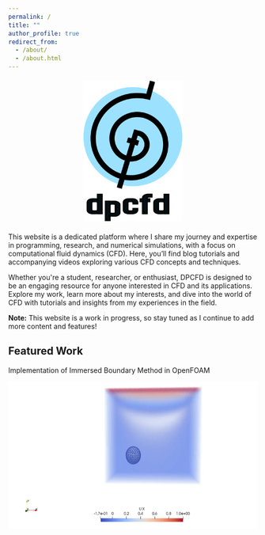 ```yaml
---
permalink: /
title: ""
author_profile: true
redirect_from: 
  - /about/
  - /about.html
---
```


<div class="logo-container" style="text-align: center; margin: 20px 0;">
  <img src="/images/dpcfd_logo.png" alt="DPCFD Logo" style="width: 200px;">
</div>

This website is a dedicated platform where I share my journey and expertise in programming, research, and numerical simulations, with a focus on computational fluid dynamics (CFD). Here, you’ll find blog tutorials and accompanying videos exploring various CFD concepts and techniques.

Whether you're a student, researcher, or enthusiast, DPCFD is designed to be an engaging resource for anyone interested in CFD and its applications. Explore my work, learn more about my interests, and dive into the world of CFD with tutorials and insights from my experiences in the field.

**Note:** This website is a work in progress, so stay tuned as I continue to add more content and features!

## Featured Work
<div class="featured-animation">
  <p class="caption">Implementation of Immersed Boundary Method in OpenFOAM</p>
  <img src="/images/cfd_gallery/3d_particle.webp" alt="IBM LDC" loading="lazy">
</div>

